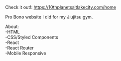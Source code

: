 Check it out!: https://10thplanetsaltlakecity.com/home

Pro Bono website I did for my Jiujitsu gym. 

About: <br/>
-HTML <br/>
-CSS/Styled Components <br/>
-React <br/>
-React Router <br/>
-Mobile Responsive <br/>
